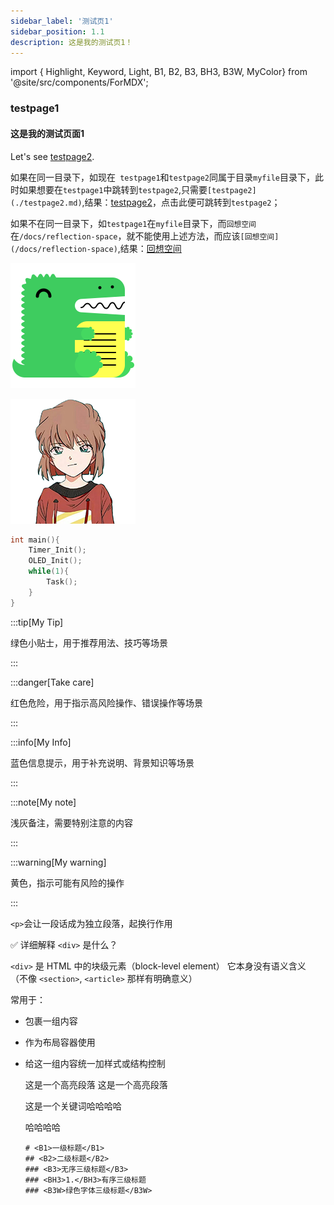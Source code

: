 ```yaml
---
sidebar_label: '测试页1'
sidebar_position: 1.1
description: 这是我的测试页1！
---
```

import { Highlight, Keyword, Light, B1, B2, B3, BH3, B3W, MyColor} from '@site/src/components/ForMDX';

### testpage1

#### 这是我的测试页面1

Let's see  [testpage2](./testpage2.md).

如果在同一目录下，如现在` testpage1`和`testpage2`同属于目录`myfile`目录下，此时如果想要在`testpage1`中跳转到`testpage2`,只需要`[testpage2](./testpage2.md)`,结果：[testpage2](./testpage2.md)，点击此便可跳转到`testpage2`；

如果不在同一目录下，如`testpage1`在`myfile`目录下，而`回想空间`在`/docs/reflection-space`，就不能使用上述方法，而应该`[回想空间](/docs/reflection-space)`,结果：[回想空间](/docs/reflection-space)


![](./img/docusaurus.png "this is a dinosaur")

![](.\img\Eureka.png "This is Sherry")



```c
int main(){
    Timer_Init();
    OLED_Init();
    while(1){
        Task();
    }
}
```

:::tip[My Tip]

绿色小贴士，用于推荐用法、技巧等场景

:::

:::danger[Take care]

红色危险，用于指示高风险操作、错误操作等场景

:::

:::info[My Info]

蓝色信息提示，用于补充说明、背景知识等场景

:::

:::note[My note]

浅灰备注，需要特别注意的内容

:::

:::warning[My warning]

黄色，指示可能有风险的操作

:::

`<p>`会让一段话成为独立段落，起换行作用

✅ 详细解释 `<div>` 是什么？

`<div>` 是 HTML 中的块级元素（block-level element） 它本身没有语义含义
（不像 `<section>`, `<article>` 那样有明确意义）

常用于：

* 包裹一组内容
* 作为布局容器使用 
* 给这一组内容统一加样式或结构控制


    <div>
      <Highlight>这是一个高亮段落</Highlight>
      <Highlight bgColor={MyColor.Blue} fontColor={MyColor.black}>这是一个高亮段落</Highlight> 
      <p>这是一个<Keyword>关键词</Keyword>哈哈哈哈</p>哈哈哈哈
    
	  # <B1>一级标题</B1>
      ## <B2>二级标题</B2>
      ### <B3>无序三级标题</B3>
      ### <BH3>1.</BH3>有序三级标题
      ### <B3W>绿色字体三级标题</B3W>
    </div>





